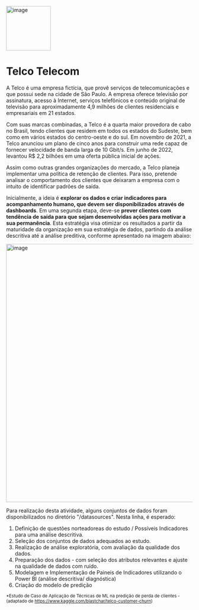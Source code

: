 
<img width="120" alt="image" src="https://user-images.githubusercontent.com/8959931/217653517-14726ac4-48f4-43fd-95f7-b3bff562fa20.png">

# Telco Telecom

A Telco é uma empresa fictícia, que provê serviços de telecomunicações e que possui sede na cidade de São Paulo. A empresa oferece televisão por assinatura, acesso à Internet, serviços telefônicos e conteúdo original de televisão para aproximadamente 4,9 milhões de clientes residenciais e empresariais em 21 estados.

Com suas marcas combinadas, a Telco é a quarta maior provedora de cabo no Brasil, tendo clientes que residem em todos os estados do Sudeste, bem como em vários estados do centro-oeste e do sul. Em novembro de 2021, a Telco anunciou um plano de cinco anos para construir uma rede capaz de fornecer velocidade de banda larga de 10 Gbit/s. Em junho de 2022, levantou R$ 2,2 bilhões em uma oferta pública inicial de ações.

Assim como outras grandes organizações do mercado, a Telco planeja implementar uma política de retenção de clientes. Para isso, pretende analisar o comportamento dos clientes que deixaram a empresa com o intuito de identificar padrões de saída. 

Inicialmente, a ideia é **explorar os dados e criar indicadores para acompanhamento humano, que devem ser disponibilizados através de dashboards**. Em uma segunda etapa, deve-se **prever clientes com tendência de saída para que sejam desenvolvidas ações para motivar a sua permanência**. Esta estratégia visa otimizar os resultados a partir da maturidade da organização em sua estratégia de dados, partindo da análise descritiva até a análise preditiva, conforme apresentado na imagem abaixo:

<img width="697" alt="image" src="https://user-images.githubusercontent.com/8959931/217652548-7c7038f8-4800-49fe-937c-37469ddf2e95.png">

Para realização desta atividade, alguns conjuntos de dados foram disponibilizados no diretório "/datasources". Nesta linha, é esperado:

1. Definição de questões norteadoreas do estudo / Possíveis Indicadores para uma análise descritiva.
2. Seleção dos conjuntos de dados adequados ao estudo.
3. Realização de análise exploratória, com avaliação da qualidade dos dados.
4. Preparação dos dados - com seleção dos atributos relevantes e ajuste na qualidade de dados com ruído.
5. Modelagem e Implementação de Paineis de Indicadores utilizando o Power BI (análise descritiva/ diagnóstica)
6. Criação do modelo de predição


<sub>*Estudo de Caso de Aplicação de Técnicas de ML na predição de perda de clientes - (adaptado de https://www.kaggle.com/blastchar/telco-customer-churn)</sub>



